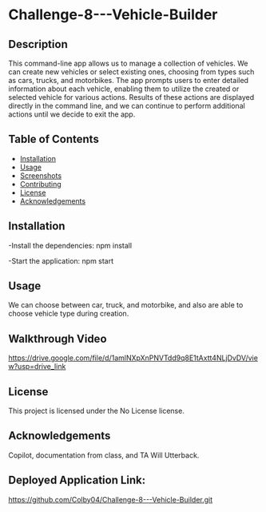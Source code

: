 # Challenge-8---Vehicle-Builder

## Description
This command-line app allows us to manage a collection of vehicles. We can create new vehicles or select existing ones, choosing from types such as cars, trucks, and motorbikes. The app prompts users to enter detailed information about each vehicle, enabling them to utilize the created or selected vehicle for various actions. Results of these actions are displayed directly in the command line, and we can continue to perform additional actions until we decide to exit the app.

## Table of Contents
- [Installation](#installation)
- [Usage](#usage)
- [Screenshots](#screenshots)
- [Contributing](#contributing)
- [License](#license)
- [Acknowledgements](#acknowledgements)

## Installation

-Install the dependencies:
 npm install

-Start the application:
 npm start

## Usage
We can choose between car, truck, and motorbike, and also are able to choose vehicle type during creation. 

## Walkthrough Video
https://drive.google.com/file/d/1amlNXpXnPNVTdd9q8E1tAxtt4NLjDvDV/view?usp=drive_link

## License
This project is licensed under the No License license.

## Acknowledgements
Copilot, documentation from class, and TA Will Utterback.

## Deployed Application Link:
https://github.com/Colby04/Challenge-8---Vehicle-Builder.git

